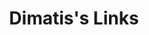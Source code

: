 ---
layout: dimatis
title: Dimatis's Links
description: All dimatis links in one place.
link: "@dimatis"
image: https://dimatis.yizack.com/images/dimatis-logo-2.png
background: https://dimatis.yizack.com/images/banner.jpg
spotify: https://open.spotify.com/artist/0RAT9Q5WZwzJRJgTI38zJR
playlist: https://open.spotify.com/playlist/6Qu7co7czjjXwSEuCyCOAD
soundcloud: https://soundcloud.com/dimatis  
youtube: https://youtube.com/dimatis
facebook: https://facebook.com/dimatismusic
instagram: https://instagram.com/dimatismusic
submit: https://www.submithub.com/blog/dimatis
website: https://dimatis.yizack.com
twitter: https://twitter.com/dimatismusic

release: https://yizack.com/worthy-of-life
release_title: Dimatis - Worthy of Life
release_img: https://dimatis.yizack.com/images/worthy-of-life.jpg
---